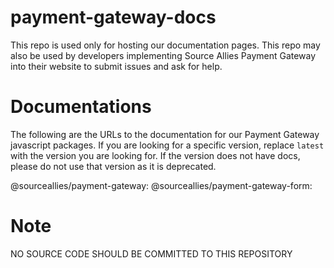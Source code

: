 # payment-gateway-docs

This repo is used only for hosting our documentation pages. This repo may also be used by developers implementing Source Allies Payment Gateway into their website to submit issues and ask for help.

# Documentations

The following are the URLs to the documentation for our Payment Gateway javascript packages. If you are looking for a specific version, replace `latest` with the version you are looking for. If the version does not have docs, please do not use that version as it is deprecated.

@sourceallies/payment-gateway:
@sourceallies/payment-gateway-form:


# Note

NO SOURCE CODE SHOULD BE COMMITTED TO THIS REPOSITORY
